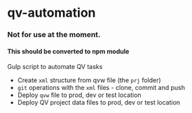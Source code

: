 # qv-automation

### Not for use at the moment. 
#### This should be converted to npm module

Gulp script to automate QV tasks

  * Create `xml` structure from qvw file (the `prj` folder)
  * `git` operations with the `xml` files - clone, commit and push
  * Deploy `qvw` file to prod, dev or test location
  * Deploy QV project data files to prod, dev or test location